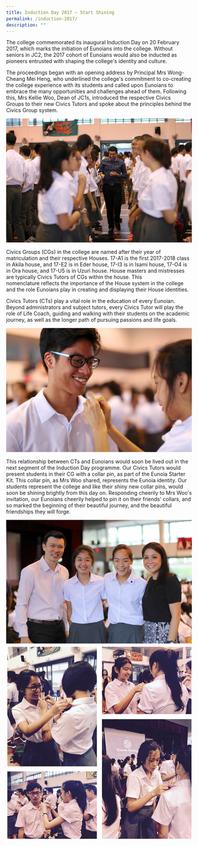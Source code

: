 ```yaml
---
title: Induction Day 2017 – Start Shining
permalink: /induction-2017/
description: ""
---
```

The college commemorated its inaugural Induction Day on 20 February 2017, which marks the initiation of Eunoians into the college. Without seniors in JC2, the 2017 cohort of Eunoians would also be inducted as pioneers entrusted with shaping the college's identity and culture.

The proceedings began with an opening address by Principal Mrs Wong-Cheang Mei Heng, who underlined the college's commitment to co-creating the college experience with its students and called upon Eunoians to embrace the many opportunities and challenges ahead of them. Following this, Mrs Kellie Woo, Dean of JC1s, introduced the respective Civics Groups to their new Civics Tutors and spoke about the principles behind the Civics Group system.

![](/images/InductionDay_1.jpeg)

Civics Groups (CGs) in the college are named after their year of matriculation and their respective Houses. 17-A1 is the first 2017-2018 class in Akila house, and 17-E2 is in Eder house, 17-I3 is in Isami house, 17-O4 is in Ora house, and 17-U5 is in Uzuri house. House masters and mistresses are typically Civics Tutors of CGs within the house. This nomenclature reflects the importance of the House system in the college and the role Eunoians play in creating and displaying their House identities.

Civics Tutors (CTs) play a vital role in the education of every Eunoian. Beyond administrators and subject tutors, every Civics Tutor will play the role of Life Coach, guiding and walking with their students on the academic journey, as well as the longer path of pursuing passions and life goals.

![](/images/InductionDay_2.jpeg)

This relationship between CTs and Eunoians would soon be lived out in the next segment of the Induction Day programme. Our Civics Tutors would present students in their CG with a collar pin, as part of the Eunoia Starter Kit. This collar pin, as Mrs Woo shared, represents the Eunoia identity. Our students represent the college and like their shiny new collar pins, would soon be shining brightly from this day on. Responding cheerily to Mrs Woo's invitation, our Eunoians cheerily helped to pin it on their friends' collars, and so marked the beginning of their beautiful journey, and the beautiful friendships they will forge.

![](/images/InductionDay_3.jpeg)
![](/images/InductionDay-4.png)

